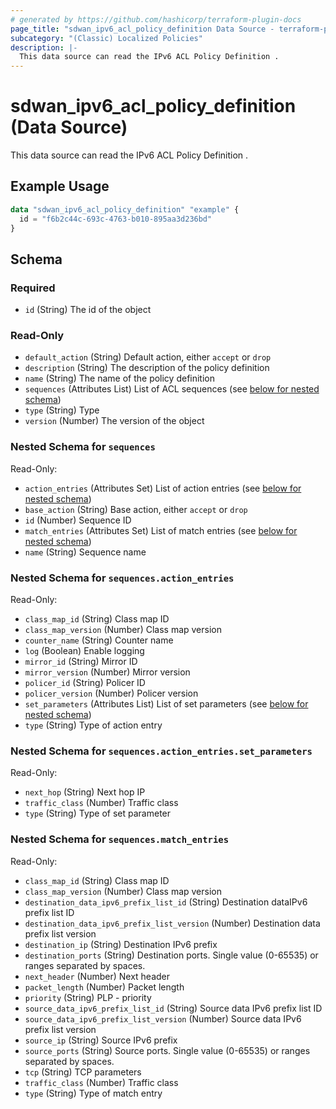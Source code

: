 ```yaml
---
# generated by https://github.com/hashicorp/terraform-plugin-docs
page_title: "sdwan_ipv6_acl_policy_definition Data Source - terraform-provider-sdwan"
subcategory: "(Classic) Localized Policies"
description: |-
  This data source can read the IPv6 ACL Policy Definition .
---
```


# sdwan_ipv6_acl_policy_definition (Data Source)

This data source can read the IPv6 ACL Policy Definition .

## Example Usage

```terraform
data "sdwan_ipv6_acl_policy_definition" "example" {
  id = "f6b2c44c-693c-4763-b010-895aa3d236bd"
}
```

<!-- schema generated by tfplugindocs -->
## Schema

### Required

- `id` (String) The id of the object

### Read-Only

- `default_action` (String) Default action, either `accept` or `drop`
- `description` (String) The description of the policy definition
- `name` (String) The name of the policy definition
- `sequences` (Attributes List) List of ACL sequences (see [below for nested schema](#nestedatt--sequences))
- `type` (String) Type
- `version` (Number) The version of the object

<a id="nestedatt--sequences"></a>
### Nested Schema for `sequences`

Read-Only:

- `action_entries` (Attributes Set) List of action entries (see [below for nested schema](#nestedatt--sequences--action_entries))
- `base_action` (String) Base action, either `accept` or `drop`
- `id` (Number) Sequence ID
- `match_entries` (Attributes Set) List of match entries (see [below for nested schema](#nestedatt--sequences--match_entries))
- `name` (String) Sequence name

<a id="nestedatt--sequences--action_entries"></a>
### Nested Schema for `sequences.action_entries`

Read-Only:

- `class_map_id` (String) Class map ID
- `class_map_version` (Number) Class map version
- `counter_name` (String) Counter name
- `log` (Boolean) Enable logging
- `mirror_id` (String) Mirror ID
- `mirror_version` (Number) Mirror version
- `policer_id` (String) Policer ID
- `policer_version` (Number) Policer version
- `set_parameters` (Attributes List) List of set parameters (see [below for nested schema](#nestedatt--sequences--action_entries--set_parameters))
- `type` (String) Type of action entry

<a id="nestedatt--sequences--action_entries--set_parameters"></a>
### Nested Schema for `sequences.action_entries.set_parameters`

Read-Only:

- `next_hop` (String) Next hop IP
- `traffic_class` (Number) Traffic class
- `type` (String) Type of set parameter



<a id="nestedatt--sequences--match_entries"></a>
### Nested Schema for `sequences.match_entries`

Read-Only:

- `class_map_id` (String) Class map ID
- `class_map_version` (Number) Class map version
- `destination_data_ipv6_prefix_list_id` (String) Destination dataIPv6 prefix list ID
- `destination_data_ipv6_prefix_list_version` (Number) Destination data prefix list version
- `destination_ip` (String) Destination IPv6 prefix
- `destination_ports` (String) Destination ports. Single value (0-65535) or ranges separated by spaces.
- `next_header` (Number) Next header
- `packet_length` (Number) Packet length
- `priority` (String) PLP - priority
- `source_data_ipv6_prefix_list_id` (String) Source data IPv6 prefix list ID
- `source_data_ipv6_prefix_list_version` (Number) Source data IPv6 prefix list version
- `source_ip` (String) Source IPv6 prefix
- `source_ports` (String) Source ports. Single value (0-65535) or ranges separated by spaces.
- `tcp` (String) TCP parameters
- `traffic_class` (Number) Traffic class
- `type` (String) Type of match entry
